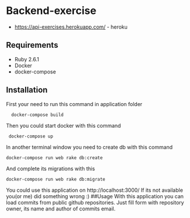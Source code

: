 # Backend-exercise

  - https://api-exercises.herokuapp.com/ - heroku

## Requirements
  - Ruby 2.6.1
  - Docker
  - docker-compose
## Installation
First your need to run this command in application folder
  ```
    docker-compose build
  ```
Then you could start docker with this command
   ```
    docker-compose up
  ```
In another terminal window you need to create db with this command
  ```
  docker-compose run web rake db:create
  ```
And complete its migrations with this
  ```
  docker-compose run web rake db:migrate
  ```
You could use this application on http://localhost:3000/
If its not available you(or me) did something wrong :)
##Usage
With this application you can load commits from public github repositories.
Just fill form with repository owner, its name and author of commits email.
